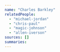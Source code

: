 ```yaml
---
name: "Charles Barkley"
relatedPeople:
  - "michael-jordan"
  - "chris-paul"
  - "magic-johnson"
  - "allen-iverson"
sources: []
summaries:
---
```


